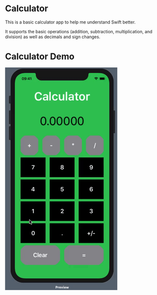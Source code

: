 # Calculator
This is a basic calculator app to help me understand Swift better.

It supports the basic operations (addition, subtraction, multiplication, and division) as well as decimals and sign changes. 

# Calculator Demo

![Calculator Demo](calculatorDemo.gif)
